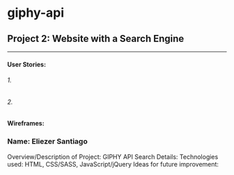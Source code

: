 # giphy-api
## Project 2: Website with a Search Engine
____________________________________________
#### User Stories:
###### 1.  
###### 2. 

#### Wireframes:

### Name: Eliezer Santiago
Overview/Description of Project: GIPHY API Search
Details: 
Technologies used: HTML, CSS/SASS, JavaScript/jQuery
Ideas for future improvement:
